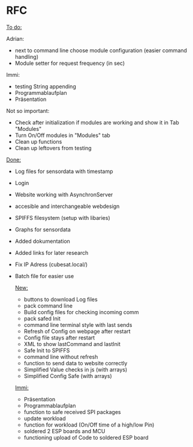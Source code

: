 # RFC

<ins>To do:</ins>

Adrian:
- next to command line choose module configuration (easier command handling)
- Module setter for request frequency (in sec)

Immi:
- testing String appending
- Programmablaufplan
- Präsentation

Not so important:
- Check after initialization if modules are working and show it in Tab "Modules"
- Turn On/Off modules in "Modules" tab
- Clean up functions 
- Clean up leftovers from testing

<ins>Done:</ins>
- Log files for sensordata with timestamp
- Login
- Website working with AsynchronServer
- accesible and interchangeable webdesign
- SPIFFS filesystem (setup with libaries)
- Graphs for sensordata
- Added dokumentation
- Added links for later research
- Fix IP Adress (cubesat.local/)
- Batch file for easier use


    <ins>New:</ins>
    - buttons to download Log files
    - pack command line
    - Build config files for checking incoming comm
    - pack safed Init
    - command line terminal style with last sends
    - Refresh of Config on webpage after restart
    - Config file stays after restart
    - XML to show lastCommand and lastInit
    - Safe Init to SPIFFS
    - command line without refresh
    - function to send data to website correctly
    - Simplified Value checks in js (with arrays)
    - Simplified Config Safe (with arrays)

    <ins>Immi:</ins>
    - Präsentation
    - Programmablaufplan
    - function to safe received SPI packages
    - update workload
    - function for workload (On/Off time of a high/low Pin)
    - soldered 2 ESP boards and MCU
    - functioning upload of Code to soldered ESP board
